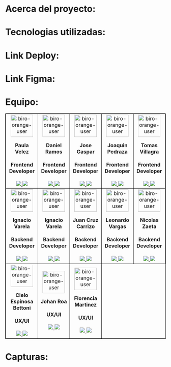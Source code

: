 # Acerca del proyecto: 

# Tecnologias utilizadas: 

# Link Deploy:

# Link Figma:

# Equipo: 
<table align="center" style="border: 1px #000000 solid">
	<tbody align="center">
		<tr>
			<td style="border: 1px #000000 solid">
        <a href='https://postimg.cc/Z0c3vm9F' target='_blank'><img width="70" src='https://i.postimg.cc/Z0c3vm9F/biro-orange-user.png' border='0' alt='biro-orange-user'/></a>
        <h4 style="margin-top: 1rem;">Paula Velez</h4>
        <h4 style="margin-top: 1rem;">Frontend Developer</h4>
          <a href="https://github.com/paulavelezz" target="_blank">
            <img src="https://img.shields.io/static/v1?style=for-the-badge&message=GitHub&color=172B4D&logo=GitHub&logoColor=FFFFFF&label="/>
          </a>
          <a href="https://www.linkedin.com/in/paula-velez/" target="_blank">
            <img src="https://img.shields.io/badge/linkedin%20-%230077B5.svg?&style=for-the-badge&logo=linkedin&logoColor=white"/>
          </a>
      </td>
			<td style="border: 1px #000000 solid">
        <a href='https://postimg.cc/Z0c3vm9F' target='_blank'><img width="70" src='https://i.postimg.cc/Z0c3vm9F/biro-orange-user.png' border='0' alt='biro-orange-user'/></a>
        <h4 style="margin-top: 1rem;">Daniel Ramos</h4>
        <h4 style="margin-top: 1rem;">Frontend Developer</h4>
          <a href="https://github.com/paulavelezz" target="_blank">
            <img src="https://img.shields.io/static/v1?style=for-the-badge&message=GitHub&color=172B4D&logo=GitHub&logoColor=FFFFFF&label="/>
          </a>
          <a href="https://www.linkedin.com/in/paula-velez/" target="_blank">
            <img src="https://img.shields.io/badge/linkedin%20-%230077B5.svg?&style=for-the-badge&logo=linkedin&logoColor=white"/>
          </a>
      </td>
      <td style="border: 1px #000000 solid">
        <a href='https://postimg.cc/Z0c3vm9F' target='_blank'><img width="70" src='https://i.postimg.cc/Z0c3vm9F/biro-orange-user.png' border='0' alt='biro-orange-user'/></a>
        <h4 style="margin-top: 1rem;">Jose Gaspar</h4>
        <h4 style="margin-top: 1rem;">Frontend Developer</h4>
          <a href="https://github.com/paulavelezz" target="_blank">
            <img src="https://img.shields.io/static/v1?style=for-the-badge&message=GitHub&color=172B4D&logo=GitHub&logoColor=FFFFFF&label="/>
          </a>
          <a href="https://www.linkedin.com/in/paula-velez/" target="_blank">
            <img src="https://img.shields.io/badge/linkedin%20-%230077B5.svg?&style=for-the-badge&logo=linkedin&logoColor=white"/>
          </a>
      </td>
      <td style="border: 1px #000000 solid">
        <a href='https://postimg.cc/Z0c3vm9F' target='_blank'><img width="70" src='https://i.postimg.cc/Z0c3vm9F/biro-orange-user.png' border='0' alt='biro-orange-user'/></a>
        <h4 style="margin-top: 1rem;">Joaquin Pedraza</h4>
        <h4 style="margin-top: 1rem;">Frontend Developer</h4>
          <a href="https://github.com/paulavelezz" target="_blank">
            <img src="https://img.shields.io/static/v1?style=for-the-badge&message=GitHub&color=172B4D&logo=GitHub&logoColor=FFFFFF&label="/>
          </a>
          <a href="https://www.linkedin.com/in/paula-velez/" target="_blank">
            <img src="https://img.shields.io/badge/linkedin%20-%230077B5.svg?&style=for-the-badge&logo=linkedin&logoColor=white"/>
          </a>
      </td>
      <td style="border: 1px #000000 solid">
        <a href='https://postimg.cc/Z0c3vm9F' target='_blank'><img width="70" src='https://i.postimg.cc/Z0c3vm9F/biro-orange-user.png' border='0' alt='biro-orange-user'/></a>
        <h4 style="margin-top: 1rem;">Tomas Villagra</h4>
        <h4 style="margin-top: 1rem;">Frontend Developer</h4>
          <a href="https://github.com/paulavelezz" target="_blank">
            <img src="https://img.shields.io/static/v1?style=for-the-badge&message=GitHub&color=172B4D&logo=GitHub&logoColor=FFFFFF&label="/>
          </a>
          <a href="https://www.linkedin.com/in/paula-velez/" target="_blank">
            <img src="https://img.shields.io/badge/linkedin%20-%230077B5.svg?&style=for-the-badge&logo=linkedin&logoColor=white"/>
          </a>
      </td>
		</tr>
		<tr>
		<td style="border: 1px #000000 solid">
        <a href='https://postimg.cc/Z0c3vm9F' target='_blank'><img width="70" src='https://i.postimg.cc/Z0c3vm9F/biro-orange-user.png' border='0' alt='biro-orange-user'/></a>
        <h4 style="margin-top: 1rem;">Ignacio Varela</h4>
        <h4 style="margin-top: 1rem;">Backend Developer</h4>
          <a href="https://github.com/paulavelezz" target="_blank">
            <img src="https://img.shields.io/static/v1?style=for-the-badge&message=GitHub&color=172B4D&logo=GitHub&logoColor=FFFFFF&label="/>
          </a>
          <a href="https://www.linkedin.com/in/paula-velez/" target="_blank">
            <img src="https://img.shields.io/badge/linkedin%20-%230077B5.svg?&style=for-the-badge&logo=linkedin&logoColor=white"/>
          </a>
      </td>
      <td style="border: 1px #000000 solid">
        <a href='https://postimg.cc/Z0c3vm9F' target='_blank'><img width="70" src='https://i.postimg.cc/Z0c3vm9F/biro-orange-user.png' border='0' alt='biro-orange-user'/></a>
        <h4 style="margin-top: 1rem;">Ignacio Varela</h4>
        <h4 style="margin-top: 1rem;">Backend Developer</h4>
          <a href="https://github.com/paulavelezz" target="_blank">
            <img src="https://img.shields.io/static/v1?style=for-the-badge&message=GitHub&color=172B4D&logo=GitHub&logoColor=FFFFFF&label="/>
          </a>
          <a href="https://www.linkedin.com/in/paula-velez/" target="_blank">
            <img src="https://img.shields.io/badge/linkedin%20-%230077B5.svg?&style=for-the-badge&logo=linkedin&logoColor=white"/>
          </a>
      </td>
      <td style="border: 1px #000000 solid">
        <a href='https://postimg.cc/Z0c3vm9F' target='_blank'><img width="70" src='https://i.postimg.cc/Z0c3vm9F/biro-orange-user.png' border='0' alt='biro-orange-user'/></a>
        <h4 style="margin-top: 1rem;">Juan Cruz Carrizo</h4>
        <h4 style="margin-top: 1rem;">Backend Developer</h4>
          <a href="https://github.com/paulavelezz" target="_blank">
            <img src="https://img.shields.io/static/v1?style=for-the-badge&message=GitHub&color=172B4D&logo=GitHub&logoColor=FFFFFF&label="/>
          </a>
          <a href="https://www.linkedin.com/in/paula-velez/" target="_blank">
            <img src="https://img.shields.io/badge/linkedin%20-%230077B5.svg?&style=for-the-badge&logo=linkedin&logoColor=white"/>
          </a>
      </td>
      <td style="border: 1px #000000 solid">
        <a href='https://postimg.cc/Z0c3vm9F' target='_blank'><img width="70" src='https://i.postimg.cc/Z0c3vm9F/biro-orange-user.png' border='0' alt='biro-orange-user'/></a>
        <h4 style="margin-top: 1rem;">Leonardo Vargas</h4>
        <h4 style="margin-top: 1rem;">Backend Developer</h4>
          <a href="https://github.com/paulavelezz" target="_blank">
            <img src="https://img.shields.io/static/v1?style=for-the-badge&message=GitHub&color=172B4D&logo=GitHub&logoColor=FFFFFF&label="/>
          </a>
          <a href="https://www.linkedin.com/in/paula-velez/" target="_blank">
            <img src="https://img.shields.io/badge/linkedin%20-%230077B5.svg?&style=for-the-badge&logo=linkedin&logoColor=white"/>
          </a>
      </td>
      <td style="border: 1px #000000 solid">
        <a href='https://postimg.cc/Z0c3vm9F' target='_blank'><img width="70" src='https://i.postimg.cc/Z0c3vm9F/biro-orange-user.png' border='0' alt='biro-orange-user'/></a>
        <h4 style="margin-top: 1rem;">Nicolas Zaeta</h4>
        <h4 style="margin-top: 1rem;">Backend Developer</h4>
          <a href="https://github.com/paulavelezz" target="_blank">
            <img src="https://img.shields.io/static/v1?style=for-the-badge&message=GitHub&color=172B4D&logo=GitHub&logoColor=FFFFFF&label="/>
          </a>
          <a href="https://www.linkedin.com/in/paula-velez/" target="_blank">
            <img src="https://img.shields.io/badge/linkedin%20-%230077B5.svg?&style=for-the-badge&logo=linkedin&logoColor=white"/>
          </a>
      </td>
		</tr>
    <div>
		<tr>
			 <td style="border: 1px #000000 solid">
        <a href='https://postimg.cc/Z0c3vm9F' target='_blank'><img width="70" src='https://i.postimg.cc/Z0c3vm9F/biro-orange-user.png' border='0' alt='biro-orange-user'/></a>
        <h4 style="margin-top: 1rem;">Cielo Espinosa Bettoni</h4>
        <h4 style="margin-top: 1rem;">UX/UI</h4>
          <a href="https://github.com/paulavelezz" target="_blank">
            <img src="https://img.shields.io/static/v1?style=for-the-badge&message=GitHub&color=172B4D&logo=GitHub&logoColor=FFFFFF&label="/>
          </a>
          <a href="https://www.linkedin.com/in/paula-velez/" target="_blank">
            <img src="https://img.shields.io/badge/linkedin%20-%230077B5.svg?&style=for-the-badge&logo=linkedin&logoColor=white"/>
          </a>
      </td>
       <td style="border: 1px #000000 solid">
        <a href='https://postimg.cc/Z0c3vm9F' target='_blank'><img width="70" src='https://i.postimg.cc/Z0c3vm9F/biro-orange-user.png' border='0' alt='biro-orange-user'/></a>
        <h4 style="margin-top: 1rem;">Johan Roa</h4>
        <h4 style="margin-top: 1rem;">UX/UI</h4>
          <a href="https://github.com/paulavelezz" target="_blank">
            <img src="https://img.shields.io/static/v1?style=for-the-badge&message=GitHub&color=172B4D&logo=GitHub&logoColor=FFFFFF&label="/>
          </a>
          <a href="https://www.linkedin.com/in/paula-velez/" target="_blank">
            <img src="https://img.shields.io/badge/linkedin%20-%230077B5.svg?&style=for-the-badge&logo=linkedin&logoColor=white"/>
          </a>
      </td>
       <td style="border: 1px #000000 solid">
        <a href='https://postimg.cc/Z0c3vm9F' target='_blank'><img width="70" src='https://i.postimg.cc/Z0c3vm9F/biro-orange-user.png' border='0' alt='biro-orange-user'/></a>
        <h4 style="margin-top: 1rem;">Florencia Martinez</h4>
        <h4 style="margin-top: 1rem;">UX/UI</h4>
          <a href="https://github.com/paulavelezz" target="_blank">
            <img src="https://img.shields.io/static/v1?style=for-the-badge&message=GitHub&color=172B4D&logo=GitHub&logoColor=FFFFFF&label="/>
          </a>
          <a href="https://www.linkedin.com/in/paula-velez/" target="_blank">
            <img src="https://img.shields.io/badge/linkedin%20-%230077B5.svg?&style=for-the-badge&logo=linkedin&logoColor=white"/>
          </a>
      </td>
		</tr>
	</tbody>
</table>

# Capturas: 
